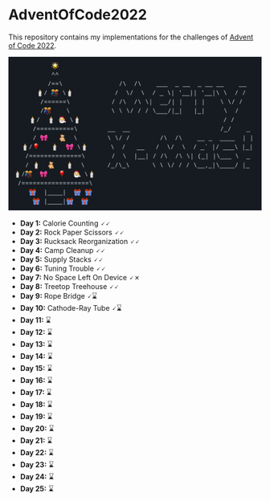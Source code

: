 # AdventOfCode2022

This repository contains my implementations for the challenges of
[Advent of Code 2022](https://adventofcode.com/2022).


![](christmas_tree.jpg)


- **Day 1:** Calorie Counting 🗸🗸
- **Day 2:** Rock Paper Scissors 🗸🗸
- **Day 3:** Rucksack Reorganization 🗸🗸
- **Day 4:** Camp Cleanup 🗸🗸
- **Day 5:** Supply Stacks 🗸🗸
- **Day 6:** Tuning Trouble 🗸🗸
- **Day 7:** No Space Left On Device 🗸✗
- **Day 8:** Treetop Treehouse 🗸🗸
- **Day 9:** Rope Bridge 🗸⌛
- **Day 10:** Cathode-Ray Tube 🗸⌛
- **Day 11:** ⌛
- **Day 12:** ⌛
- **Day 13:** ⌛
- **Day 14:** ⌛
- **Day 15:** ⌛
- **Day 16:** ⌛
- **Day 17:** ⌛
- **Day 18:** ⌛
- **Day 19:** ⌛
- **Day 20:** ⌛
- **Day 21:** ⌛
- **Day 22:** ⌛
- **Day 23:** ⌛
- **Day 24:** ⌛
- **Day 25:** ⌛